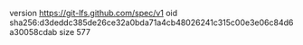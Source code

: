 version https://git-lfs.github.com/spec/v1
oid sha256:d3deddc385de26ce32a0bda71a4cb48026241c315c00e3e06c84d6a30058cdab
size 577
